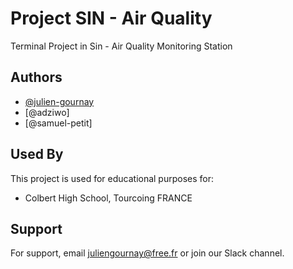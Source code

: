 
# Project SIN - Air Quality

Terminal Project in Sin - Air Quality Monitoring Station


## Authors

- [@julien-gournay](https://github.com/julien-gournay)
- [@adziwo]
- [@samuel-petit]


## Used By

This project is used for educational purposes for:

- Colbert High School, Tourcoing FRANCE


## Support

For support, email juliengournay@free.fr or join our Slack channel.

